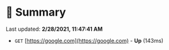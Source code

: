 # 📖 Summary
Last updated: **2/28/2021, 11:47:41 AM**

- `GET` [https://google.com](https://google.com) - **Up** (143ms)
